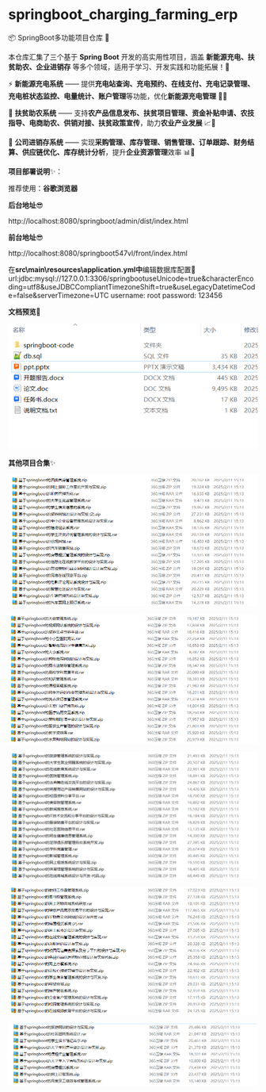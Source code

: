# springboot_charging_farming_erp

📦 SpringBoot多功能项目仓库 🎯

本仓库汇集了三个基于 **Spring Boot** 开发的高实用性项目，涵盖 **新能源充电、扶贫助农、企业进销存** 等多个领域，适用于学习、开发实践和功能拓展！🚀 

⚡ **新能源充电系统** —— 提供**充电站查询、充电预约、在线支付、充电记录管理、充电桩状态监控、电量统计、账户管理**等功能，优化**新能源充电管理** 🔋✅

🌾 **扶贫助农系统** —— 支持**农产品信息发布、扶贫项目管理、资金补贴申请、农技指导、电商助农、供销对接、扶贫政策宣传**，助力**农业产业发展** 📈🚜

🏢 **公司进销存系统** —— 实现**采购管理、库存管理、销售管理、订单跟踪、财务结算、供应链优化、库存统计分析**，提升**企业资源管理**效率 📊💼

**项目部署说明**✨：

推荐使用：**谷歌浏览器**

**后台地址**😎

http://localhost:8080/springboot/admin/dist/index.html

**前台地址**😎

http://localhost:8080/springboot547vl/front/index.html

在**src\main\resources\application.yml中**编辑数据库配置🎉										
url:jdbc:mysql://127.0.0.1:3306/springbootuseUnicode=true&characterEncoding=utf8&useJDBCCompliantTimezoneShift=true&useLegacyDatetimeCode=false&serverTimezone=UTC
username: root
password: 123456

**文档预览**👀

![](./images/预览.png)

**其他项目合集**✨

![](./images/1.png)

![](./images/2.png)

![](images/3.png)

![](images/4.png)

![](images/5.png)